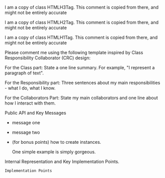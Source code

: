I am a copy of class HTMLH3Tag. This comment is copied from there, and might not be entirely accurate

I am a copy of class HTMLH2Tag. This comment is copied from there, and might not be entirely accurate

I am a copy of class HTMLH1Tag. This comment is copied from there, and might not be entirely accurate

Please comment me using the following template inspired by Class Responsibility Collaborator (CRC) design:

For the Class part:  State a one line summary. For example, "I represent a paragraph of text".

For the Responsibility part: Three sentences about my main responsibilities - what I do, what I know.

For the Collaborators Part: State my main collaborators and one line about how I interact with them. 

Public API and Key Messages

- message one   
- message two 
- (for bonus points) how to create instances.

   One simple example is simply gorgeous.
 
Internal Representation and Key Implementation Points.


    Implementation Points
